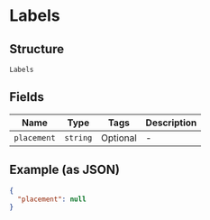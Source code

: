 
# Labels

## Structure

`Labels`

## Fields

| Name | Type | Tags | Description |
|  --- | --- | --- | --- |
| `placement` | `string` | Optional | - |

## Example (as JSON)

```json
{
  "placement": null
}
```

